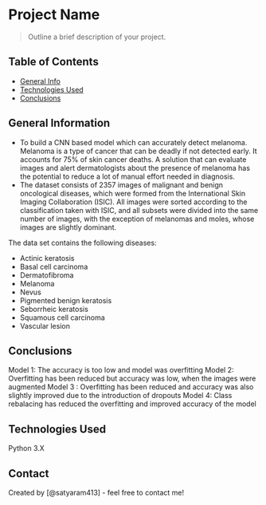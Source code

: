 # Project Name
> Outline a brief description of your project.


## Table of Contents
* [General Info](#general-information)
* [Technologies Used](#technologies-used)
* [Conclusions](#conclusions)

<!-- You can include any other section that is pertinent to your problem -->

## General Information
- To build a CNN based model which can accurately detect melanoma. Melanoma is a type of cancer that can be deadly if not detected early. It accounts for 75% of skin cancer deaths. A solution that can evaluate images and alert dermatologists about the presence of melanoma has the potential to reduce a lot of manual effort needed in diagnosis.
- The dataset consists of 2357 images of malignant and benign oncological diseases, which were formed from the International Skin Imaging Collaboration (ISIC). All images were sorted according to the classification taken with ISIC, and all subsets were divided into the same number of images, with the exception of melanomas and moles, whose images are slightly dominant.


The data set contains the following diseases:

- Actinic keratosis
- Basal cell carcinoma
- Dermatofibroma
- Melanoma
- Nevus
- Pigmented benign keratosis
- Seborrheic keratosis
- Squamous cell carcinoma
- Vascular lesion
 
<!-- You don't have to answer all the questions - just the ones relevant to your project. -->

## Conclusions
Model 1: The accuracy is too low and model was overfitting
Model 2: Overfitting has been reduced but accuracy was low, when the images were augmented
Model 3 : Overfitting has been reduced and accuracy was also slightly improved due to the introduction of dropouts
Model 4: Class rebalacing has reduced the overfitting and improved accuracy of the model

<!-- You don't have to answer all the questions - just the ones relevant to your project. -->


## Technologies Used
Python 3.X

<!-- As the libraries versions keep on changing, it is recommended to mention the version of library used in this project -->


## Contact
Created by [@satyaram413] - feel free to contact me!


<!-- Optional -->
<!-- ## License -->
<!-- This project is open source and available under the [... License](). -->

<!-- You don't have to include all sections - just the one's relevant to your project -->
